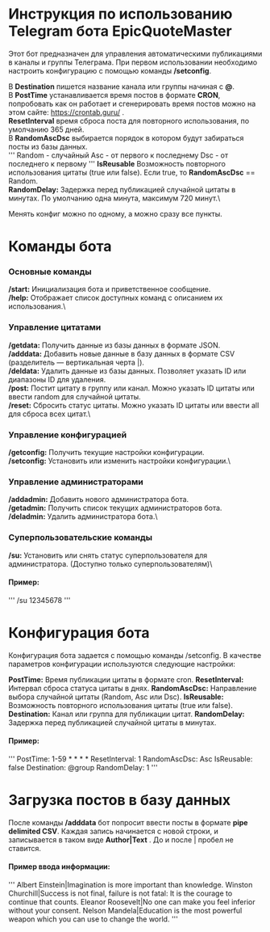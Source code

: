 # Инструкция по использованию Telegram бота EpicQuoteMaster
Этот бот предназначен для управления автоматическими публикациями в каналы и группы Телеграма. При первом использовании необходимо настроить конфигурацию с помощью команды **/setconfig**.

В **Destination** пишется название канала или группы начиная с **@**.\
В **PostTime** устанавливается время постов в формате **CRON**, попробовать как он работает и сгенерировать время постов можно на этом сайте: https://crontab.guru/ .\
**ResetInterval** время сброса поста для повторного использования, по умолчанию 365 дней.\
В **RandomAscDsc** выбирается порядок в котором будут забираться посты из базы данных.\
'''
Random - случайный
Asc - от первого к последнему
Dsc - от последнего к первому
'''
**IsReusable** Возможность повторного использования цитаты (true или false). Если true, то **RandomAscDsc** == Random.\
**RandomDelay:** Задержка перед публикацией случайной цитаты в минутах. По умолчанию одна минута, максимум 720 минут.\

Менять конфиг можно по одному, а можно сразу все пункты.

# Команды бота
### Основные команды
**/start:** Инициализация бота и приветственное сообщение.\
**/help:** Отображает список доступных команд с описанием их использования.\
### Управление цитатами
**/getdata:** Получить данные из базы данных в формате JSON.\
**/adddata:** Добавить новые данные в базу данных в формате CSV (разделитель — вертикальная черта |).\
**/deldata:** Удалить данные из базы данных. Позволяет указать ID или диапазоны ID для удаления.\
**/post:** Постит цитату в группу или канал. Можно указать ID цитаты или ввести random для случайной цитаты.\
**/reset:** Сбросить статус цитаты. Можно указать ID цитаты или ввести all для сброса всех цитат.\
### Управление конфигурацией
**/getconfig:** Получить текущие настройки конфигурации.\
**/setconfig:** Установить или изменить настройки конфигурации.\
### Управление администраторами
**/addadmin:** Добавить нового администратора бота.\
**/getadmin:** Получить список текущих администраторов бота.\
**/deladmin:** Удалить администратора бота.\
### Суперпользовательские команды
**/su:** Установить или снять статус суперпользователя для администратора. (Доступно только суперпользователям)\
#### Пример:
'''
/su 12345678
'''
# Конфигурация бота
Конфигурация бота задается с помощью команды /setconfig. В качестве параметров конфигурации используются следующие настройки:

**PostTime:** Время публикации цитаты в формате cron.
**ResetInterval:** Интервал сброса статуса цитаты в днях.
**RandomAscDsc:** Направление выбора случайной цитаты (Random, Asc или Dsc).
**IsReusable:** Возможность повторного использования цитаты (true или false).
**Destination:** Канал или группа для публикации цитат.
**RandomDelay:** Задержка перед публикацией случайной цитаты в минутах.

#### Пример:
'''
PostTime: 1-59 * * * *
ResetInterval: 1
RandomAscDsc: Asc
IsReusable: false
Destination: @group
RandomDelay: 1
'''

# Загрузка постов в базу данных

После команды **/adddata** бот попросит ввести посты в формате **pipe delimited CSV**. Каждая запись начинается с новой строки, и записывается в таком виде **Author|Text** . До и после | пробел не ставится.
#### Пример ввода информации:
'''
Albert Einstein|Imagination is more important than knowledge.
Winston Churchill|Success is not final, failure is not fatal: It is the courage to continue that counts.
Eleanor Roosevelt|No one can make you feel inferior without your consent.
Nelson Mandela|Education is the most powerful weapon which you can use to change the world.
'''
